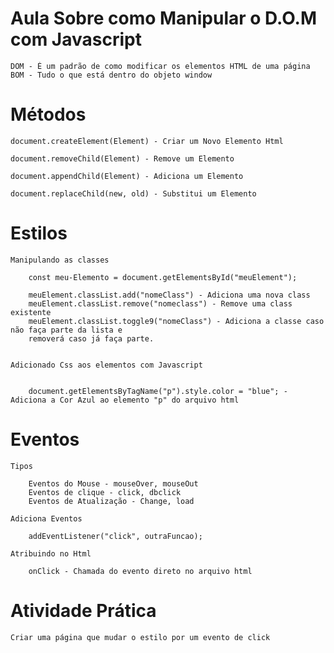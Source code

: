 # Aula Sobre como Manipular o D.O.M com Javascript

    DOM - É um padrão de como modificar os elementos HTML de uma página
    BOM - Tudo o que está dentro do objeto window

# Métodos

    document.createElement(Element) - Criar um Novo Elemento Html

    document.removeChild(Element) - Remove um Elemento

    document.appendChild(Element) - Adiciona um Elemento

    document.replaceChild(new, old) - Substitui um Elemento

# Estilos

    Manipulando as classes

        const meu-Elemento = document.getElementsById("meuElement");

        meuElement.classList.add("nomeClass") - Adiciona uma nova class
        meuElement.classList.remove("nomeclass") - Remove uma class existente
        meuElement.classList.toggle9("nomeClass") - Adiciona a classe caso não faça parte da lista e 
        removerá caso já faça parte.


    Adicionado Css aos elementos com Javascript

    
        document.getElementsByTagName("p").style.color = "blue"; - Adiciona a Cor Azul ao elemento "p" do arquivo html


# Eventos

    Tipos

        Eventos do Mouse - mouseOver, mouseOut
        Eventos de clique - click, dbclick
        Eventos de Atualização - Change, load

    Adiciona Eventos

        addEventListener("click", outraFuncao);

    Atribuindo no Html

        onClick - Chamada do evento direto no arquivo html

# Atividade Prática

    Criar uma página que mudar o estilo por um evento de click



